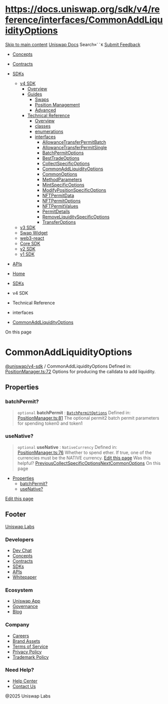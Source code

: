# https://docs.uniswap.org/sdk/v4/reference/interfaces/CommonAddLiquidityOptions

[Skip to main content](https://docs.uniswap.org/sdk/v4/reference/interfaces/CommonAddLiquidityOptions#__docusaurus_skipToContent_fallback)
[Uniswap Docs](https://docs.uniswap.org/)
Search`⌘``K`
[Submit Feedback](https://docs.google.com/forms/d/e/1FAIpQLSdjSkZam8KiatL9XACRVxCHjDJjaPGbls77PCXDKFn4JwykXg/viewform)
  * [Concepts](https://docs.uniswap.org/concepts/overview)
  * [Contracts](https://docs.uniswap.org/contracts/v4/overview)
  * [SDKs](https://docs.uniswap.org/sdk/v4/overview)
    * [v4 SDK](https://docs.uniswap.org/sdk/v4/reference/interfaces/CommonAddLiquidityOptions)
      * [Overview](https://docs.uniswap.org/sdk/v4/overview)
      * [Guides](https://docs.uniswap.org/sdk/v4/reference/interfaces/CommonAddLiquidityOptions)
        * [Swaps](https://docs.uniswap.org/sdk/v4/reference/interfaces/CommonAddLiquidityOptions)
        * [Position Management](https://docs.uniswap.org/sdk/v4/reference/interfaces/CommonAddLiquidityOptions)
        * [Advanced](https://docs.uniswap.org/sdk/v4/reference/interfaces/CommonAddLiquidityOptions)
      * [Technical Reference](https://docs.uniswap.org/sdk/v4/reference/interfaces/CommonAddLiquidityOptions)
        * [Overview](https://docs.uniswap.org/sdk/v4/reference/overview)
        * [classes](https://docs.uniswap.org/sdk/v4/reference/interfaces/CommonAddLiquidityOptions)
        * [enumerations](https://docs.uniswap.org/sdk/v4/reference/interfaces/CommonAddLiquidityOptions)
        * [interfaces](https://docs.uniswap.org/sdk/v4/reference/interfaces/CommonAddLiquidityOptions)
          * [AllowanceTransferPermitBatch](https://docs.uniswap.org/sdk/v4/reference/interfaces/AllowanceTransferPermitBatch)
          * [AllowanceTransferPermitSingle](https://docs.uniswap.org/sdk/v4/reference/interfaces/AllowanceTransferPermitSingle)
          * [BatchPermitOptions](https://docs.uniswap.org/sdk/v4/reference/interfaces/BatchPermitOptions)
          * [BestTradeOptions](https://docs.uniswap.org/sdk/v4/reference/interfaces/BestTradeOptions)
          * [CollectSpecificOptions](https://docs.uniswap.org/sdk/v4/reference/interfaces/CollectSpecificOptions)
          * [CommonAddLiquidityOptions](https://docs.uniswap.org/sdk/v4/reference/interfaces/CommonAddLiquidityOptions)
          * [CommonOptions](https://docs.uniswap.org/sdk/v4/reference/interfaces/CommonOptions)
          * [MethodParameters](https://docs.uniswap.org/sdk/v4/reference/interfaces/MethodParameters)
          * [MintSpecificOptions](https://docs.uniswap.org/sdk/v4/reference/interfaces/MintSpecificOptions)
          * [ModifyPositionSpecificOptions](https://docs.uniswap.org/sdk/v4/reference/interfaces/ModifyPositionSpecificOptions)
          * [NFTPermitData](https://docs.uniswap.org/sdk/v4/reference/interfaces/NFTPermitData)
          * [NFTPermitOptions](https://docs.uniswap.org/sdk/v4/reference/interfaces/NFTPermitOptions)
          * [NFTPermitValues](https://docs.uniswap.org/sdk/v4/reference/interfaces/NFTPermitValues)
          * [PermitDetails](https://docs.uniswap.org/sdk/v4/reference/interfaces/PermitDetails)
          * [RemoveLiquiditySpecificOptions](https://docs.uniswap.org/sdk/v4/reference/interfaces/RemoveLiquiditySpecificOptions)
          * [TransferOptions](https://docs.uniswap.org/sdk/v4/reference/interfaces/TransferOptions)
    * [v3 SDK](https://docs.uniswap.org/sdk/v4/reference/interfaces/CommonAddLiquidityOptions)
    * [Swap Widget](https://docs.uniswap.org/sdk/v4/reference/interfaces/CommonAddLiquidityOptions)
    * [web3-react](https://docs.uniswap.org/sdk/v4/reference/interfaces/CommonAddLiquidityOptions)
    * [Core SDK](https://docs.uniswap.org/sdk/v4/reference/interfaces/CommonAddLiquidityOptions)
    * [v2 SDK](https://docs.uniswap.org/sdk/v4/reference/interfaces/CommonAddLiquidityOptions)
    * [v1 SDK](https://docs.uniswap.org/sdk/v4/reference/interfaces/CommonAddLiquidityOptions)
  * [APIs](https://docs.uniswap.org/api/subgraph/overview)


  * [Home](https://docs.uniswap.org/)
  * [SDKs](https://docs.uniswap.org/sdk/v4/overview)
  * v4 SDK
  * Technical Reference
  * interfaces
  * [CommonAddLiquidityOptions](https://docs.uniswap.org/sdk/v4/reference/interfaces/CommonAddLiquidityOptions)


On this page
# CommonAddLiquidityOptions
[@uniswap/v4-sdk](https://docs.uniswap.org/sdk/v4/reference/overview) / CommonAddLiquidityOptions
Defined in: [PositionManager.ts:72](https://github.com/Uniswap/sdks/blob/9cf6edb2df79338ae58f7ea7ca979c35a8a9bd56/sdks/v4-sdk/src/PositionManager.ts#L72)
Options for producing the calldata to add liquidity.
## Properties[​](https://docs.uniswap.org/sdk/v4/reference/interfaces/CommonAddLiquidityOptions#properties "Direct link to Properties")
### batchPermit?[​](https://docs.uniswap.org/sdk/v4/reference/interfaces/CommonAddLiquidityOptions#batchpermit "Direct link to batchPermit?")
> `optional` **batchPermit** : [`BatchPermitOptions`](https://docs.uniswap.org/sdk/v4/reference/interfaces/BatchPermitOptions)
Defined in: [PositionManager.ts:81](https://github.com/Uniswap/sdks/blob/9cf6edb2df79338ae58f7ea7ca979c35a8a9bd56/sdks/v4-sdk/src/PositionManager.ts#L81)
The optional permit2 batch permit parameters for spending token0 and token1
### useNative?[​](https://docs.uniswap.org/sdk/v4/reference/interfaces/CommonAddLiquidityOptions#usenative "Direct link to useNative?")
> `optional` **useNative** : `NativeCurrency`
Defined in: [PositionManager.ts:76](https://github.com/Uniswap/sdks/blob/9cf6edb2df79338ae58f7ea7ca979c35a8a9bd56/sdks/v4-sdk/src/PositionManager.ts#L76)
Whether to spend ether. If true, one of the currencies must be the NATIVE currency.
[Edit this page](https://github.com/uniswap/uniswap-docs/tree/main/docs/sdk/v4/reference/interfaces/CommonAddLiquidityOptions.md)
Was this helpful?
[PreviousCollectSpecificOptions](https://docs.uniswap.org/sdk/v4/reference/interfaces/CollectSpecificOptions)[NextCommonOptions](https://docs.uniswap.org/sdk/v4/reference/interfaces/CommonOptions)
On this page
  * [Properties](https://docs.uniswap.org/sdk/v4/reference/interfaces/CommonAddLiquidityOptions#properties)
    * [batchPermit?](https://docs.uniswap.org/sdk/v4/reference/interfaces/CommonAddLiquidityOptions#batchpermit)
    * [useNative?](https://docs.uniswap.org/sdk/v4/reference/interfaces/CommonAddLiquidityOptions#usenative)


[Edit this page](https://github.com/uniswap/uniswap-docs/tree/main/docs/sdk/v4/reference/interfaces/CommonAddLiquidityOptions.md)
## Footer
[Uniswap Labs](https://docs.uniswap.org/)
### Developers
  * [Dev Chat](https://discord.com/invite/uniswap)
  * [Concepts](https://docs.uniswap.org/concepts/overview)
  * [Contracts](https://docs.uniswap.org/contracts/v4/overview)
  * [SDKs](https://docs.uniswap.org/sdk/v4/overview)
  * [APIs](https://docs.uniswap.org/api/subgraph/overview)
  * [Whitepaper](https://app.uniswap.org/whitepaper-v4.pdf)


### Ecosystem
  * [Uniswap App](https://app.uniswap.org/)
  * [Governance](https://www.uniswapfoundation.org/governance)
  * [Blog](https://blog.uniswap.org/)


### Company
  * [Careers](https://boards.greenhouse.io/uniswaplabs)
  * [Brand Assets](https://github.com/Uniswap/brand-assets/raw/main/Uniswap%20Brand%20Assets.zip)
  * [Terms of Service](https://support.uniswap.org/hc/en-us/articles/30935100859661-Uniswap-Labs-Terms-of-Service)
  * [Privacy Policy](https://support.uniswap.org/hc/en-us/articles/30934457771405-Uniswap-Labs-Privacy-Policy)
  * [Trademark Policy](https://support.uniswap.org/hc/en-us/articles/30934762216973-Uniswap-Labs-Trademark-Guidelines)


### Need Help?
  * [Help Center](https://support.uniswap.org/)
  * [Contact Us](https://support.uniswap.org/hc/en-us/requests/new)


@2025 Uniswap Labs
[](https://github.com/uniswap/uniswap-docs)[](https://twitter.com/Uniswap)[](https://discord.com/invite/uniswap)
